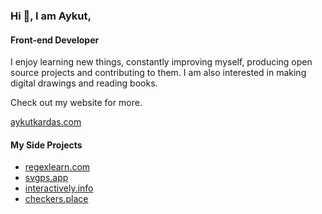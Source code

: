 ### Hi 👋, I am Aykut,
#### Front-end Developer
I enjoy learning new things, constantly improving myself, producing open source projects and contributing to them. I am also interested in making digital drawings and reading books.

Check out my website for more.

[aykutkardas.com](https://aykutkardas.com/)


#### My Side Projects
- [regexlearn.com](https://regexlearn.com/)
- [svgps.app](https://svgps.app/)
- [interactively.info](https://interactively.info/)
- [checkers.place](https://checkers.place/)

